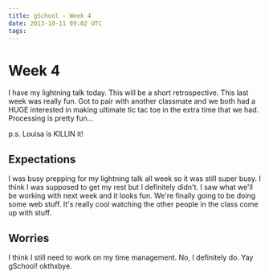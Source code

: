 ```yaml
---
title: gSchool - Week 4
date: 2013-10-11 09:02 UTC
tags:
---
```


<h1>Week 4</h1>

<p>I have my lightning talk today. This will be a short retrospective. This last week was really fun. Got to pair with another classmate and we both had a HUGE interested in making ultimate tic tac toe in the extra time that we had. Processing is pretty fun...</p>

<p>p.s. Louisa is KILLIN it!</p>

<h2>Expectations</h2>

<p>I was busy prepping for my lightning talk all week so it was still super busy. I think I was supposed to get my rest but I definitely didn't. I saw what we'll be working with next week and it looks fun. We're finally going to be doing some web stuff. It's really cool watching the other people in the class come up with stuff.</p>

<h2>Worries</h2>

<p>I think I still need to work on my time management. No, I definitely do. Yay gSchool! okthxbye.</p>
